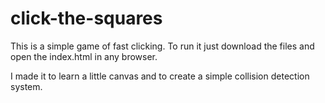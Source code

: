 # click-the-squares

This is a simple game of fast clicking. To run it just download the files and open the index.html in any browser.

I made it to learn a little canvas and to create a simple collision detection system.
